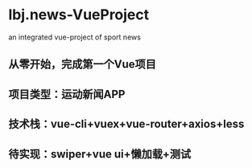 # lbj.news-VueProject
 an integrated vue-project of sport news
## 从零开始，完成第一个Vue项目 
## 项目类型：运动新闻APP
## 技术栈：vue-cli+vuex+vue-router+axios+less
## 待实现：swiper+vue ui+懒加载+测试
